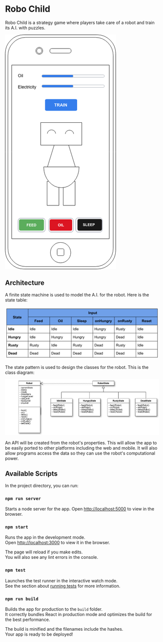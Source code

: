 Robo Child
=====================

Robo Child is a strategy game where players take care of a robot and train its A.I. with puzzles.

![mockup](docs/robochild-mockup.png)

## Architecture

A finite state machine is used to model the A.I. for the robot. Here is the state table:


![state table](docs/state-table.png)


The state pattern is used to design the classes for the robot. This is the class diagram:


![class diagram](docs/robochild-uml.png)


An API will be created from the robot's properties. This will allow the app to be easily ported to other platforms including the web and mobile. It will also allow programs access the data so they can use the robot's computational power.

## Available Scripts

In the project directory, you can run:

### `npm run server`

Starts a node server for the app. Open [http://localhost:5000](http://localhost:5000) to view in the browser.

### `npm start`

Runs the app in the development mode.<br>
Open [http://localhost:3000](http://localhost:3000) to view it in the browser.

The page will reload if you make edits.<br>
You will also see any lint errors in the console.

### `npm test`

Launches the test runner in the interactive watch mode.<br>
See the section about [running tests](#running-tests) for more information.

### `npm run build`

Builds the app for production to the `build` folder.<br>
It correctly bundles React in production mode and optimizes the build for the best performance.

The build is minified and the filenames include the hashes.<br>
Your app is ready to be deployed!

